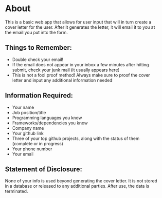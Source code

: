 # About
This is a basic web app that allows for user input that will in turn create a cover letter for the user. After it generates the letter, it will email it to you at the email you put into the form.

## Things to Remember:
- Double check your email!
- If the email does not appear in your inbox a few minutes after hitting submit, check your junk mail (it usually appears here)
- This is not a fool proof method! Always make sure to proof the cover letter and input any additional information needed

## Information Required:
- Your name
- Job position/title
- Programming languages you know
- Frameworks/dependencies you know
- Company name
- Your github link
- Three of your top github projects, along with the status of them (complete or in progress)
- Your phone number
- Your email

## Statement of Disclosure:
None of your info is used beyond generating the cover letter. It is not stored in a database or released to any additional parties. After use, the data is terminated.
